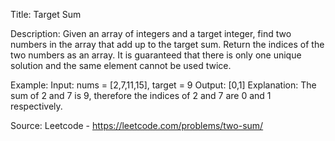 Title: Target Sum

Description:
Given an array of integers and a target integer, find two numbers in the array that add up to the target sum. Return the indices of the two numbers as an array. It is guaranteed that there is only one unique solution and the same element cannot be used twice.

Example:
Input: nums = [2,7,11,15], target = 9
Output: [0,1]
Explanation: The sum of 2 and 7 is 9, therefore the indices of 2 and 7 are 0 and 1 respectively.

Source:
Leetcode - https://leetcode.com/problems/two-sum/